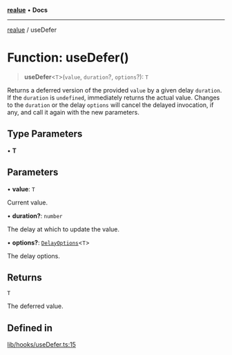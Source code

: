 [**realue**](../README.md) • **Docs**

***

[realue](../README.md) / useDefer

# Function: useDefer()

> **useDefer**\<`T`\>(`value`, `duration`?, `options`?): `T`

Returns a deferred version of the provided `value` by a given delay `duration`. If the `duration` is `undefined`, immediately returns the actual value.
Changes to the `duration` or the delay `options` will cancel the delayed invocation, if any, and call it again with the new parameters.

## Type Parameters

• **T**

## Parameters

• **value**: `T`

Current value.

• **duration?**: `number`

The delay at which to update the value.

• **options?**: [`DelayOptions`](../type-aliases/DelayOptions.md)\<`T`\>

The delay options.

## Returns

`T`

The deferred value.

## Defined in

[lib/hooks/useDefer.ts:15](https://github.com/nevoland/realue/blob/cbce77129663d64110c6eeb5270a3b7841e0b453/lib/hooks/useDefer.ts#L15)
